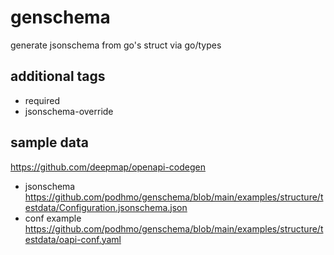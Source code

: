 # genschema
generate jsonschema from go's struct via go/types

## additional tags

- required
- jsonschema-override

## sample data

https://github.com/deepmap/openapi-codegen

- jsonschema https://github.com/podhmo/genschema/blob/main/examples/structure/testdata/Configuration.jsonschema.json
- conf example https://github.com/podhmo/genschema/blob/main/examples/structure/testdata/oapi-conf.yaml